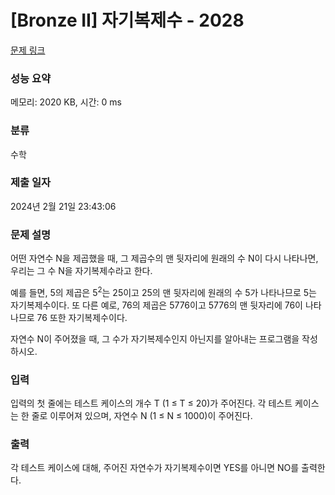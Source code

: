 # [Bronze II] 자기복제수 - 2028 

[문제 링크](https://www.acmicpc.net/problem/2028) 

### 성능 요약

메모리: 2020 KB, 시간: 0 ms

### 분류

수학

### 제출 일자

2024년 2월 21일 23:43:06

### 문제 설명

<p>어떤 자연수 N을 제곱했을 때, 그 제곱수의 맨 뒷자리에 원래의 수 N이 다시 나타나면, 우리는 그 수 N을 자기복제수라고 한다.</p>

<p>예를 들면, 5의 제곱은 5<sup>2</sup>는 25이고 25의 맨 뒷자리에 원래의 수 5가 나타나므로 5는 자기복제수이다. 또 다른 예로, 76의 제곱은 5776이고 5776의 맨 뒷자리에 76이 나타나므로 76 또한 자기복제수이다.</p>

<p>자연수 N이 주어졌을 때, 그 수가 자기복제수인지 아닌지를 알아내는 프로그램을 작성하시오.</p>

### 입력 

 <p>입력의 첫 줄에는 테스트 케이스의 개수 T (1 ≤ T ≤ 20)가 주어진다. 각 테스트 케이스는 한 줄로 이루어져 있으며, 자연수 N (1 ≤ N ≤ 1000)이 주어진다.</p>

### 출력 

 <p>각 테스트 케이스에 대해, 주어진 자연수가 자기복제수이면 YES를 아니면 NO를 출력한다.</p>


